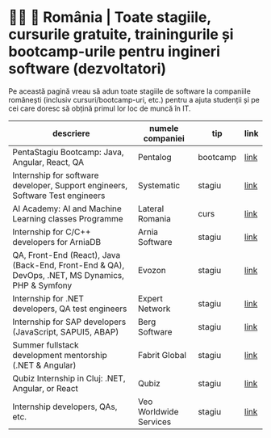 # 👨‍💻 🚀 România | Toate stagiile, cursurile gratuite, trainingurile și bootcamp-urile pentru ingineri software (dezvoltatori)

Pe această pagină vreau să adun toate stagiile de software la companiile românești (inclusiv cursuri/bootcamp-uri, etc.)
pentru a ajuta studenții și pe cei care doresc să obțină primul lor loc de muncă în IT.

| descriere                                                                                        | numele companiei       | tip      | link                                                                                                                               |
|--------------------------------------------------------------------------------------------------|------------------------|----------|------------------------------------------------------------------------------------------------------------------------------------|
| PentaStagiu Bootcamp: Java, Angular, React, QA                                                   | Pentalog               | bootcamp | [link](https://digital-platform.pentalog.com/pentastagiu-brasov-registration.html)                                                 |
| Internship for software developer, Support engineers, Software Test engineers                    | Systematic             | stagiu   | [link](https://systematic.com/en-gb/careers/early-careers/internship-in-romania/)                                                  |
| AI Academy: AI and Machine Learning classes Programme                                            | Lateral Romania        | curs     | [link](https://www.facebook.com/Lateral.Romania/photos/a.120557274809217/1114963732035228/)                                        |
| Internship for C/C++ developers for ArniaDB                                                      | Arnia Software         | stagiu   | [link](https://www.arnia.com/jobs/internship-arniadb/)                                                                             |
| QA, Front-End (React), Java (Back-End, Front-End & QA), DevOps, .NET, MS Dynamics, PHP & Symfony | Evozon                 | stagiu   | [link](https://www.evozon.com/internship-info/)                                                                                    |
| Internship for .NET developers, QA test engineers                                                | Expert Network         | stagiu   | [link](https://expertnetwork.eu/careers-internships/)                                                                              |
| Internship for SAP developers (JavaScript, SAPUI5, ABAP)                                         | Berg Software          | stagiu   | [link](https://www.linkedin.com/posts/berg-computers-srl_internship-sapdevelopment-opportunity-activity-6929684261557927936-ytCm/) |
| Summer fullstack development mentorship (.NET & Angular)                                         | Fabrit Global          | stagiu   | [link](https://fabritglobal.com/careers/internship/)                                                                               |
| Qubiz Internship in Cluj: .NET, Angular, or React                                                | Qubiz                  | stagiu   | [link](https://hey.qubiz.com/internship/)                                                                                          |
| Internship developers, QAs, etc.                                                                 | Veo Worldwide Services | stagiu   | [link](https://veocareers.recruitee.com/entry-level-jobs-and-internships?utm_source=devstart.xyz)                                  |

